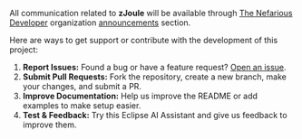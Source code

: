 All communication related to **zJoule** will be available through [The Nefarious Developer](https://github.com/The-Nefarious-Developer) organization [announcements](https://github.com/orgs/The-Nefarious-Developer/discussions) section.

Here are ways to get support or contribute with the development of this project:

1. **Report Issues:** Found a bug or have a feature request? [Open an issue](https://github.com/The-Nefarious-Developer/zjoule/issues). <br />
2. **Submit Pull Requests:** Fork the repository, create a new branch, make your changes, and submit a PR. <br />
3. **Improve Documentation:** Help us improve the README or add examples to make setup easier. <br />
4. **Test & Feedback:** Try this Eclipse AI Assistant and give us feedback to improve them.
